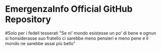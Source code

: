 # EmergenzaInfo Official GitHub Repository

#Solo per i fedeli tesserati
"Se ni’ mondo esistesse un po’ di bene
e ognun si honsiderasse suo fratello
ci sarebbe meno pensieri e meno pene
e il mondo ne sarebbe assai più bello"

